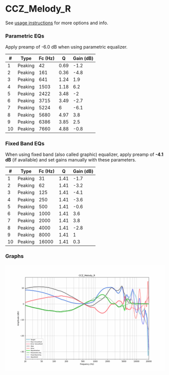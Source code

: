 # CCZ_Melody_R
See [usage instructions](https://github.com/jaakkopasanen/AutoEq#usage) for more options and info.

### Parametric EQs
Apply preamp of -6.0 dB when using parametric equalizer.

|   # | Type    |   Fc (Hz) |    Q |   Gain (dB) |
|-----|---------|-----------|------|-------------|
|   1 | Peaking |        42 | 0.69 |        -1.2 |
|   2 | Peaking |       161 | 0.36 |        -4.8 |
|   3 | Peaking |       641 | 1.24 |         1.9 |
|   4 | Peaking |      1503 | 1.18 |         6.2 |
|   5 | Peaking |      2422 | 3.48 |        -2   |
|   6 | Peaking |      3715 | 3.49 |        -2.7 |
|   7 | Peaking |      5224 | 6    |        -6.1 |
|   8 | Peaking |      5680 | 4.97 |         3.8 |
|   9 | Peaking |      6386 | 3.85 |         2.5 |
|  10 | Peaking |      7660 | 4.88 |        -0.8 |

### Fixed Band EQs
When using fixed band (also called graphic) equalizer, apply preamp of **-4.1 dB** (if available) and set gains manually with these parameters.

|   # | Type    |   Fc (Hz) |    Q |   Gain (dB) |
|-----|---------|-----------|------|-------------|
|   1 | Peaking |        31 | 1.41 |        -1.7 |
|   2 | Peaking |        62 | 1.41 |        -3.2 |
|   3 | Peaking |       125 | 1.41 |        -4.1 |
|   4 | Peaking |       250 | 1.41 |        -3.6 |
|   5 | Peaking |       500 | 1.41 |        -0.6 |
|   6 | Peaking |      1000 | 1.41 |         3.6 |
|   7 | Peaking |      2000 | 1.41 |         3.8 |
|   8 | Peaking |      4000 | 1.41 |        -2.8 |
|   9 | Peaking |      8000 | 1.41 |         1   |
|  10 | Peaking |     16000 | 1.41 |         0.3 |

### Graphs
![](./CCZ_Melody_R.png)
